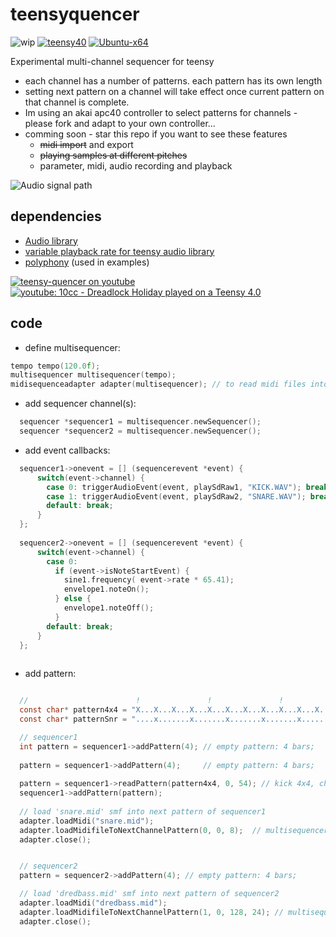 # teensyquencer
![wip](https://img.shields.io/badge/warning-work_in_progress-brightgreen.svg?label=warning&colorA=555555&colorB=ff4a88)
[![teensy40](https://github.com/newdigate/teensy-quencer/workflows/teensy40/badge.svg)](https://github.com/newdigate/midi-smf-reader/actions?query=workflow%3Ateensy40)
[![Ubuntu-x64](https://github.com/newdigate/midi-smf-reader/workflows/Ubuntu-x64/badge.svg)](https://github.com/newdigate/midi-smf-reader/actions?query=workflow%3AUbuntu-x64)

Experimental multi-channel sequencer for teensy
* each channel has a number of patterns. each pattern has its own length
* setting next pattern on a channel will take effect once current pattern on that channel is complete.
* Im using an akai apc40 controller to select patterns for channels - please fork and adapt to your own controller...
* comming soon - star this repo if you want to see these features
  * ~~midi import~~ and export
  * ~~playing samples at different pitches~~
  * parameter, midi, audio recording and playback
 
![Audio signal path](AudioPath.png)

## dependencies
* [Audio library](https://github.com/PaulStoffregen/Audio)
* [variable playback rate for teensy audio library](https://github.com/newdigate/teensy-variable-playback)
* [polyphony](https://github.com/newdigate/teensy-polyphony) (used in examples)

[![teensy-quencer on youtube](https://img.youtube.com/vi/eEeuXfxMdCI/0.jpg)](https://www.youtube.com/watch?v=eEeuXfxMdCI)
[![youtube: 10cc - Dreadlock Holiday played on a Teensy 4.0](https://img.youtube.com/vi/XQ6LoSeZbPI/0.jpg)](https://www.youtube.com/watch?v=XQ6LoSeZbPI)

## code
* define multisequencer:
``` c
tempo tempo(120.0f);
multisequencer multisequencer(tempo);
midisequenceadapter adapter(multisequencer); // to read midi files into the a sequencer pattern
```

* add sequencer channel(s):
``` c
  sequencer *sequencer1 = multisequencer.newSequencer();
  sequencer *sequencer2 = multisequencer.newSequencer();
```

* add event callbacks:
``` c
  sequencer1->onevent = [] (sequencerevent *event) {
      switch(event->channel) {
        case 0: triggerAudioEvent(event, playSdRaw1, "KICK.WAV"); break;
        case 1: triggerAudioEvent(event, playSdRaw2, "SNARE.WAV"); break;      
        default: break;
      }
  };
  
  sequencer2->onevent = [] (sequencerevent *event) {
      switch(event->channel) {
        case 0: 
          if (event->isNoteStartEvent) {
            sine1.frequency( event->rate * 65.41);
            envelope1.noteOn();
          } else {
            envelope1.noteOff();
          }
        default: break;
      }
  };
  
```
* add pattern:
``` c

  //                        !               !               !               !      
  const char* pattern4x4 = "X...X...X...X...X...X...X...X...X...X...X...X...X...X...X...X..."; 
  const char* patternSnr = "....x.......x.......x.......x.......x.......x.......x.......x..."; 

  // sequencer1
  int pattern = sequencer1->addPattern(4); // empty pattern: 4 bars;
  
  pattern = sequencer1->addPattern(4);     // empty pattern: 4 bars;
  
  pattern = sequencer1->readPattern(pattern4x4, 0, 54); // kick 4x4, channel 0, note 54
  sequencer1->addPattern(pattern);
 
  // load 'snare.mid' smf into next pattern of sequencer1
  adapter.loadMidi("snare.mid");
  adapter.loadMidifileToNextChannelPattern(0, 0, 8);  // multisequencer channel number=0 (==sequencer1), midi track number=0, 8 bars long
  adapter.close();


  // sequencer2
  pattern = sequencer2->addPattern(4); // empty pattern: 4 bars;

  // load 'dredbass.mid' smf into next pattern of sequencer2
  adapter.loadMidi("dredbass.mid");
  adapter.loadMidifileToNextChannelPattern(1, 0, 128, 24); // multisequencer channel number=1 (==sequencer2), midi track number=0, 128 bars long, transpose 24 notes
  adapter.close();

```
